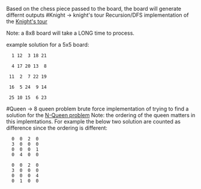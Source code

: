 Based on the chess piece passed to the board, the board will generate differnt outputs
#Knight -> knight's tour
Recursion/DFS implementation of the [Knight's tour](https://en.wikipedia.org/wiki/Knight's_tour)

Note: a 8x8 board will take a LONG time to process.

example solution for a 5x5 board:

~~~~
  1 12  3 18 21

  4 17 20 13  8

 11  2  7 22 19

 16  5 24  9 14

 25 10 15  6 23
~~~~

#Queen -> 8 queen problem
brute force implementation of trying to find a solution for the [N-Queen problem](https://en.wikipedia.org/wiki/Eight_queens_puzzle)
Note: the ordering of the queen matters in this implemtations.
For example the below two solution are counted as difference since the ordering is different:
~~~~
  0  0  2  0
  3  0  0  0
  0  0  0  1
  0  4  0  0
~~~~
~~~~
  0  0  2  0
  3  0  0  0
  0  0  0  4
  0  1  0  0
~~~~

